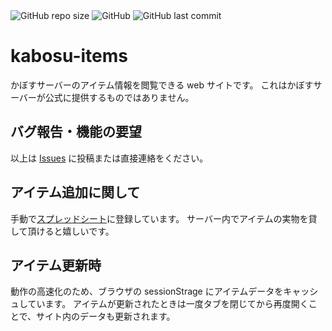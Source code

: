 <div>
  <img alt="GitHub repo size" src="https://img.shields.io/github/repo-size/yuitaa/kabosu-items?style=for-the-badge">
  <img alt="GitHub" src="https://img.shields.io/github/license/yuitaa/kabosu-items?style=for-the-badge">
  <img alt="GitHub last commit" src="https://img.shields.io/github/last-commit/yuitaa/kabosu-items?style=for-the-badge">
</div>

# kabosu-items
かぼすサーバーのアイテム情報を閲覧できる web サイトです。
これはかぼすサーバーが公式に提供するものではありません。

## バグ報告・機能の要望
以上は [Issues](https://github.com/yuitaa/kabosu-items/issues) に投稿または直接連絡をください。

## アイテム追加に関して
手動で[スプレッドシート](https://docs.google.com/spreadsheets/d/12pAzCsrdEG8uBqrkZDYCybXpcvidlAOjOlWl2FRALBM/edit?usp=sharing)に登録しています。
サーバー内でアイテムの実物を貸して頂けると嬉しいです。

## アイテム更新時
動作の高速化のため、ブラウザの sessionStrage にアイテムデータをキャッシュしています。
アイテムが更新されたときは一度タブを閉じてから再度開くことで、サイト内のデータも更新されます。
